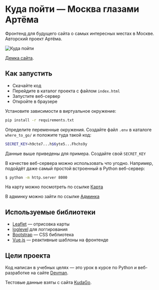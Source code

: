 # Куда пойти — Москва глазами Артёма

Фронтенд для будущего сайта о самых интересных местах в Москве. Авторский проект Артёма.

![&#x41A;&#x443;&#x434;&#x430; &#x43F;&#x43E;&#x439;&#x442;&#x438;](.gitbook/assets/site.png)

[Демка сайта](https://devmanorg.github.io/where-to-go-frontend/).

## Как запустить

* Скачайте код
* Перейдите в каталог проекта с файлом `index.html`
* Запустите веб-сервер
* Откройте в браузере


Установите зависимости в виртуальное окружение:
```sh
pip install -r requirements.txt
```

Определите переменные окружения. Создайте файл `.env` в каталоге `where_to_go/` и положите туда такой код:
```sh
SECRET_KEY=h9cte7...h$6yte5...Fhchs9y
```
Данные выше приведены для примера. Создайте свой `SECRET_KEY`

В качестве веб-сервера можно использовать что угодно. Например, подойдёт даже самый простой встроенный в Python веб-сервер:

```bash
$ python -m http.server 8000
```

На карту можно посмотреть по ссылке [Карта](http://127.0.0.1:8000/)


В админку можно зайти по ссылке [Админка](http://127.0.0.1:8000/admin/)


## Используемые библиотеки

* [Leaflet](https://leafletjs.com/) — отрисовка карты
* [loglevel](https://www.npmjs.com/package/loglevel) для логгирования
* [Bootstrap](https://getbootstrap.com/) — CSS библиотека
* [Vue.js](https://ru.vuejs.org/) — реактивные шаблоны на фронтенде

## Цели проекта

Код написан в учебных целях — это урок в курсе по Python и веб-разработке на сайте [Devman](https://dvmn.org).

Тестовые данные взяты с сайта [KudaGo](https://kudago.com).


